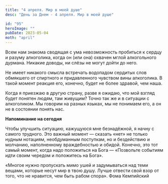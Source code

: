 ```yaml
---
title: "4 апреля. Мир в моей душе"
desc: "День за Днем - 4 апреля. Мир в моей душе"

id: "95"
heroImage: ""
pubDate: 2023-05-04
moth: "april"
---
```


Всем нам знакома сводящая с ума невозможность пробиться к сердцу и разуму
алкоголика, когда он (или она) охвачен мглой алкогольного дурмана. Никакие
доводы, ни слёзы не могут дойти до него.

Не имеет никакого смысла встречать водопадом сердитых слов обмякшего от
спиртного и придавленного чувством вины алкоголика. В такой момент реакция
его, конечно, будет не более здравой, чем наша.

Когда я приезжаю в другую страну, разве я ожидаю, что мой взгляд будет понятен
людям, там живущим? Точно так же и в ситуации с алкоголиком. Мы говорим на
разных языках, мы не понимаем его, а он не в состоянии понять нас.

**Напоминание на сегодня**

Чтобы улучшить ситуацию, кажущуюся мне безнадёжной, я начну с самого трудного.
Это важный момент — сказать «нет» не только нудным нотациям, необдуманным
поступкам, но и бездействию и молчанию, наполненному враждебностью и обидой.
Конечно, это тот самый момент, когда надо положиться на Бога — «Позвольте
событиям идти своим чередом и положитесь на Бога».

«Многое нужно пропускать мимо ушей и задумываться над теми вещами, которые
несут мир в твою душу. Лучше отвести свой взор от того, что не нравится, чем
быть рабом спора». Фома Кемпийский
